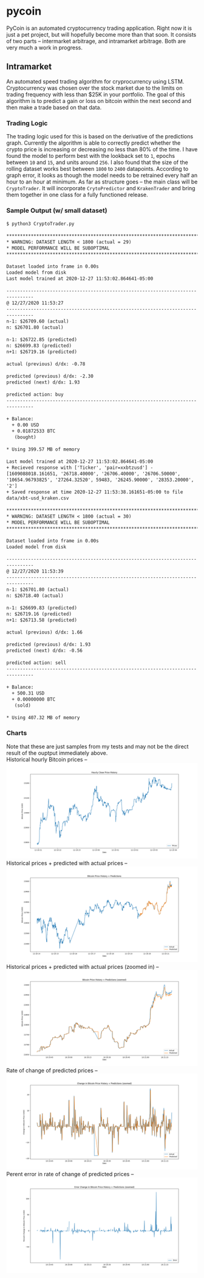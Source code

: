 # pycoin

PyCoin is an automated cryptocurrency trading application. Right now it is just a pet project, but will hopefully become more than that soon. It consists of two parts – intermarket arbitrage, and intramarket arbitrage. Both are very much a work in progress.

## Intramarket

An automated speed trading algorithm for cryprocurrency using LSTM. Cryptocurrency was chosen over the stock market due to the limits on trading frequency with less than $25K in your portfolio. The goal of this algorithm is to predict a gain or loss on bitcoin within the next second and then make a trade based on that data.

### Trading Logic

The trading logic used for this is based on the derivative of the predictions graph. Currently the algorithm is able to correctly predict whether the crypto price is increasing or decreasing no less than 80% of the time. I have found the model to perform best with the lookback set to `1`, epochs between `10` and `15`, and units around `256`. I also found that the size of the rolling dataset works best between `1800` to `2400` datapoints. According to graph error, it looks as though the model needs to be retrained every half an hour to an hour at minimum. As far as structure goes – the main class will be `CryptoTrader`. It will incorporate `CrytoPredictor` and `KrakenTrader` and bring them together in one class for a fully functioned release.

### Sample Output (w/ small dataset)
```
$ python3 CryptoTrader.py

********************************************************************************
* WARNING: DATASET LENGTH < 1800 (actual = 29)
* MODEL PERFORMANCE WILL BE SUBOPTIMAL
********************************************************************************

Dataset loaded into frame in 0.00s
Loaded model from disk
Last model trained at 2020-12-27 11:53:02.864641-05:00

--------------------------------------------------------------------------------
@ 12/27/2020 11:53:27
--------------------------------------------------------------------------------
n-1: $26709.60 (actual)
n: $26701.80 (actual)

n-1: $26722.85 (predicted)
n: $26699.83 (predicted)
n+1: $26719.16 (predicted)

actual (previous) d/dx: -0.78

predicted (previous) d/dx: -2.30
predicted (next) d/dx: 1.93

predicted action: buy
-------------------------------------------------------------------------------- 

+ Balance:
  + 0.00 USD
  + 0.01872533 BTC
   (bought)

* Using 399.57 MB of memory

Last model trained at 2020-12-27 11:53:02.864641-05:00
+ Recieved response with ['Ticker', 'pair=xxbtzusd'] - [1609088018.161651, '26718.40000', '26706.40000', '26706.50000', '10654.96793825', '27264.32520', 59483, '26245.90000', '28353.20000', '2']
+ Saved response at time 2020-12-27 11:53:38.161651-05:00 to file data/xbt-usd_kraken.csv

********************************************************************************
* WARNING: DATASET LENGTH < 1800 (actual = 30)
* MODEL PERFORMANCE WILL BE SUBOPTIMAL
********************************************************************************

Dataset loaded into frame in 0.00s
Loaded model from disk

--------------------------------------------------------------------------------
@ 12/27/2020 11:53:39
--------------------------------------------------------------------------------
n-1: $26701.80 (actual)
n: $26718.40 (actual)

n-1: $26699.83 (predicted)
n: $26719.16 (predicted)
n+1: $26713.58 (predicted)

actual (previous) d/dx: 1.66

predicted (previous) d/dx: 1.93
predicted (next) d/dx: -0.56

predicted action: sell
-------------------------------------------------------------------------------- 

+ Balance:
  + 500.31 USD
  + 0.00000000 BTC
   (sold)

* Using 407.32 MB of memory
```

### Charts
Note that these are just samples from my tests and may not be the direct result of the ouptput immediately above.<br>
Historical hourly Bitcoin prices –
![Hourly prices](chart/hourly_prices.png)
Historical prices + predicted with actual prices –
![Predictions](chart/predictions.png)
Historical prices + predicted with actual prices (zoomed in) –
![Zoomed Predictions](chart/predictions_zoomed.png)
Rate of change of predicted prices –
![Slope](chart/slope.png)
Perent error in rate of change of predicted prices –
![Error](chart/error.png)

<!-- 
## Intermarket

This side of pycoin will scan given markets for each's crypto price, make a decision on the greatest difference between the two, buy at the lowest, and sell at the highest – all with in the same moment.

Example call for prices: 
```
Asking for BTC on binanceusa...
Asking for BTC on bittrex...
Asking for BTC on kraken...
Asking for BTC on bitfinex...
Asking for BTC on bitstamp...
Asking for BTC on gemini...
At 2020-12-11 10:19:47.768476
{
  "binanceusa": 18058.85,
  "bittrex": 18073.28,
  "kraken": 18070.1,
  "bitfinex": 18087.0,
  "bitstamp": 18070.29,
  "gemini": 18074.83
}
Lowest = binanceusa at $18058.85
Highest = bitfinex at $18087.0
Gross difference => $28.15

Testing ROI per transaction
-----------------------------
Net ROI w/ $10 invested => $0.0255
Net ROI w/ $20 invested => $0.0511
Net ROI w/ $30 invested => $0.0766
Net ROI w/ $40 invested => $0.1021
Net ROI w/ $50 invested => $0.1276
Net ROI w/ $60 invested => $0.1532
Net ROI w/ $70 invested => $0.1787
Net ROI w/ $80 invested => $0.2042
Net ROI w/ $90 invested => $0.2298
Net ROI w/ $100 invested => $0.2553
...Net ROI w/ $500 invested => $1.2764
...Net ROI w/ $1000 invested => $2.5528
...Net ROI w/ $3000 invested => $7.6585
...Net ROI w/ $9000 invested => $22.9754
```

Keep in mind this is meant to be traded up to every 10 seconds, so these values compounded == $$$. Or, at least $.
-->
